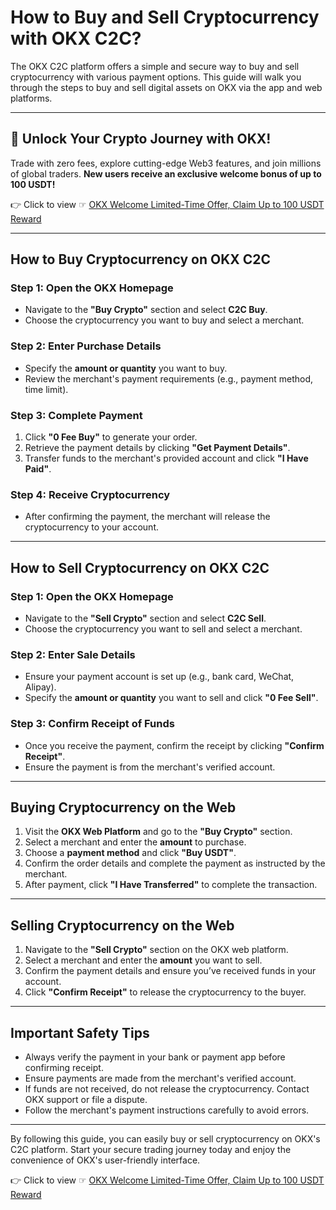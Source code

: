 # How to Buy and Sell Cryptocurrency with OKX C2C?

The OKX C2C platform offers a simple and secure way to buy and sell cryptocurrency with various payment options. This guide will walk you through the steps to buy and sell digital assets on OKX via the app and web platforms.

---

## 🚀 Unlock Your Crypto Journey with OKX!

Trade with zero fees, explore cutting-edge Web3 features, and join millions of global traders. **New users receive an exclusive welcome bonus of up to 100 USDT!**

👉 Click to view ☞ [OKX Welcome Limited-Time Offer, Claim Up to 100 USDT Reward](https://bit.ly/OKXe)

---

## How to Buy Cryptocurrency on OKX C2C

### **Step 1: Open the OKX Homepage**
- Navigate to the **"Buy Crypto"** section and select **C2C Buy**.
- Choose the cryptocurrency you want to buy and select a merchant.

### **Step 2: Enter Purchase Details**
- Specify the **amount or quantity** you want to buy.
- Review the merchant's payment requirements (e.g., payment method, time limit).

### **Step 3: Complete Payment**
1. Click **"0 Fee Buy"** to generate your order.
2. Retrieve the payment details by clicking **"Get Payment Details"**.
3. Transfer funds to the merchant's provided account and click **"I Have Paid"**.

### **Step 4: Receive Cryptocurrency**
- After confirming the payment, the merchant will release the cryptocurrency to your account.

---

## How to Sell Cryptocurrency on OKX C2C

### **Step 1: Open the OKX Homepage**
- Navigate to the **"Sell Crypto"** section and select **C2C Sell**.
- Choose the cryptocurrency you want to sell and select a merchant.

### **Step 2: Enter Sale Details**
- Ensure your payment account is set up (e.g., bank card, WeChat, Alipay).
- Specify the **amount or quantity** you want to sell and click **"0 Fee Sell"**.

### **Step 3: Confirm Receipt of Funds**
- Once you receive the payment, confirm the receipt by clicking **"Confirm Receipt"**.
- Ensure the payment is from the merchant's verified account.

---

## Buying Cryptocurrency on the Web

1. Visit the **OKX Web Platform** and go to the **"Buy Crypto"** section.
2. Select a merchant and enter the **amount** to purchase.
3. Choose a **payment method** and click **"Buy USDT"**.
4. Confirm the order details and complete the payment as instructed by the merchant.
5. After payment, click **"I Have Transferred"** to complete the transaction.

---

## Selling Cryptocurrency on the Web

1. Navigate to the **"Sell Crypto"** section on the OKX web platform.
2. Select a merchant and enter the **amount** you want to sell.
3. Confirm the payment details and ensure you’ve received funds in your account.
4. Click **"Confirm Receipt"** to release the cryptocurrency to the buyer.

---

## Important Safety Tips

- Always verify the payment in your bank or payment app before confirming receipt.
- Ensure payments are made from the merchant's verified account.
- If funds are not received, do not release the cryptocurrency. Contact OKX support or file a dispute.
- Follow the merchant's payment instructions carefully to avoid errors.

---

By following this guide, you can easily buy or sell cryptocurrency on OKX's C2C platform. Start your secure trading journey today and enjoy the convenience of OKX's user-friendly interface.

👉 Click to view ☞ [OKX Welcome Limited-Time Offer, Claim Up to 100 USDT Reward](https://bit.ly/OKXe)
